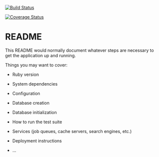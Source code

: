 [![Build Status](https://img.shields.io/endpoint.svg?url=https%3A%2F%2Factions-badge.atrox.dev%2Fborman73%2Ftask-manager%2Fbadge%3Fref%3Ddevelop&style=for-the-badge)](https://actions-badge.atrox.dev/borman73/task-manager/goto?ref=develop)

[![Coverage Status](https://coveralls.io/repos/github/borman73/task-manager/badge.svg)](https://coveralls.io/github/borman73/task-manager)

# README

This README would normally document whatever steps are necessary to get the
application up and running.

Things you may want to cover:

* Ruby version

* System dependencies

* Configuration

* Database creation

* Database initialization

* How to run the test suite

* Services (job queues, cache servers, search engines, etc.)

* Deployment instructions

* ...
